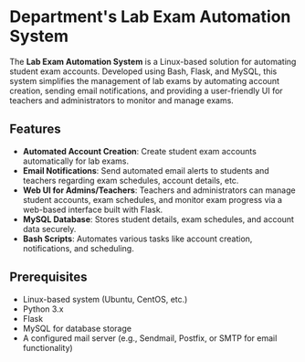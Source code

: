 # Department's Lab Exam Automation System

The **Lab Exam Automation System** is a Linux-based solution for automating student exam accounts. Developed using Bash, Flask, and MySQL, this system simplifies the management of lab exams by automating account creation, sending email notifications, and providing a user-friendly UI for teachers and administrators to monitor and manage exams.

## Features

- **Automated Account Creation**: Create student exam accounts automatically for lab exams.
- **Email Notifications**: Send automated email alerts to students and teachers regarding exam schedules, account details, etc.
- **Web UI for Admins/Teachers**: Teachers and administrators can manage student accounts, exam schedules, and monitor exam progress via a web-based interface built with Flask.
- **MySQL Database**: Stores student details, exam schedules, and account data securely.
- **Bash Scripts**: Automates various tasks like account creation, notifications, and scheduling.
  
## Prerequisites

- Linux-based system (Ubuntu, CentOS, etc.)
- Python 3.x
- Flask
- MySQL for database storage
- A configured mail server (e.g., Sendmail, Postfix, or SMTP for email functionality)

